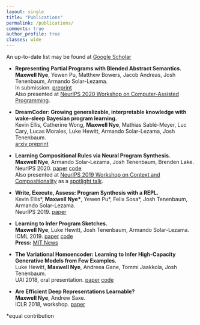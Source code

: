 ```yaml
---
layout: single
title: "Publications"
permalink: /publications/
comments: true
author_profile: true
classes: wide
---
```

An up-to-date list may be found at [Google Scholar](https://scholar.google.com/citations?user=NsuX8R8AAAAJ&hl=en) 
- **Representing Partial Programs with Blended Abstract Semantics.**  
**Maxwell Nye**, Yewen Pu, Matthew Bowers, Jacob Andreas, Josh Tenenbaum, Armando Solar-Lezama.  
In submission. [preprint](https://maxwellnye.github.io/pdfs/blendedSemantics.pdf)  
Also presented at [NeurIPS 2020 Workshop on Computer-Assisted Programming](https://capworkshop.github.io/). 

- **DreamCoder: Growing generalizable, interpretable
knowledge with wake-sleep Bayesian program learning.**  
Kevin Ellis, Catherine Wong, **Maxwell Nye**, Mathias Sablé-Meyer, Luc Cary, Lucas Morales, Luke Hewitt, Armando Solar-Lezama, Josh Tenenbaum.  
[arxiv preprint](https://arxiv.org/pdf/2006.08381.pdf)

- **Learning Compositional Rules via Neural Program Synthesis.**  
**Maxwell Nye**, Armando Solar-Lezama, Josh Tenenbaum, Brenden Lake.  
NeurIPS 2020. [paper](https://arxiv.org/pdf/2003.05562.pdf) [code](https://github.com/mtensor/rulesynthesis)  
Also presented at [NeurIPS 2019 Workshop on Context and Compositionality](https://context-composition.github.io/) as a [spotlight talk](https://slideslive.com/38922749/learning-compositional-rules-via-neural-program-synthesis).

- **Write, Execute, Assess: Program Synthesis with a REPL.**  
Kevin Ellis\*, **Maxwell Nye\***, Yewen Pu\*, Felix Sosa\*, Josh Tenenbaum, Armando Solar-Lezama.  
NeurIPS 2019. [paper](https://arxiv.org/pdf/1906.04604.pdf)

- **Learning to Infer Program Sketches.**  
**Maxwell Nye**, Luke Hewitt, Josh Tenenbaum, Armando Solar-Lezama.  
ICML 2019. [paper](https://arxiv.org/pdf/1902.06349.pdf) [code](https://github.com/mtensor/neural_sketch)  
**Press:** [MIT News](http://news.mit.edu/2019/toward-artificial-intelligence-that-learns-to-write-code-0614)

- **The Variational Homoencoder: Learning to Infer High-Capacity Generative Models from Few Examples.**  
Luke Hewitt, **Maxwell Nye**, Andreea Gane, Tommi Jaakkola, Josh Tenenbaum.   
UAI 2018, oral presentation. [paper](https://arxiv.org/pdf/1807.08919.pdf) [code](https://github.com/insperatum/vhe)

- **Are Efficient Deep Representations Learnable?**  
**Maxwell Nye**, Andrew Saxe.  
ICLR 2018, workshop. [paper](https://arxiv.org/pdf/1807.06399.pdf)

*equal contribution
